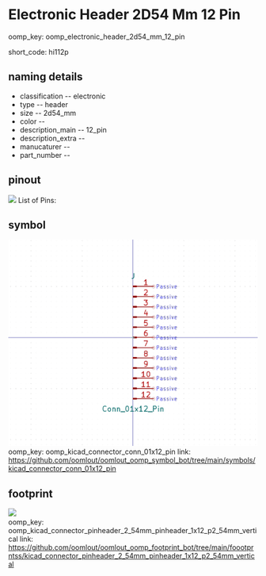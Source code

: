 # Electronic Header 2D54 Mm 12 Pin
oomp_key: oomp_electronic_header_2d54_mm_12_pin  

short_code: hi112p
## naming details
* classification -- electronic
* type -- header
* size -- 2d54_mm
* color -- 
* description_main -- 12_pin
* description_extra -- 
* manucaturer -- 
* part_number -- 
## pinout
![](working_pinout_600.png)
List of Pins:

## symbol

![](symbol/0/working/working_600.png)  
oomp_key: oomp_kicad_connector_conn_01x12_pin
link: https://github.com/oomlout/oomlout_oomp_symbol_bot/tree/main/symbols/kicad_connector_conn_01x12_pin


## footprint

![](footprint/0/working/working_600.png)  
oomp_key: oomp_kicad_connector_pinheader_2_54mm_pinheader_1x12_p2_54mm_vertical
link: https://github.com/oomlout/oomlout_oomp_footprint_bot/tree/main/foootprntss/kicad_connector_pinheader_2_54mm_pinheader_1x12_p2_54mm_vertical

